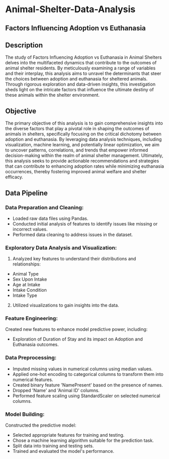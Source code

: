 # Animal-Shelter-Data-Analysis

## Factors Influencing Adoption vs Euthanasia

## Description
The study of Factors Influencing Adoption vs Euthanasia in Animal Shelters delves into the multifaceted dynamics that contribute to the outcomes of animal shelter residents. By meticulously examining a range of variables and their interplay, this analysis aims to unravel the determinants that steer the choices between adoption and euthanasia for sheltered animals. Through rigorous exploration and data-driven insights, this investigation sheds light on the intricate factors that influence the ultimate destiny of these animals within the shelter environment.


## Objective
The primary objective of this analysis is to gain comprehensive insights into the diverse factors that play a pivotal role in shaping the outcomes of animals in shelters, specifically focusing on the critical dichotomy between adoption and euthanasia. By leveraging data analysis techniques, including visualization, machine learning, and potentially linear optimization, we aim to uncover patterns, correlations, and trends that empower informed decision-making within the realm of animal shelter management. Ultimately, this analysis seeks to provide actionable recommendations and strategies that can contribute to enhancing adoption rates while minimizing euthanasia occurrences, thereby fostering improved animal welfare and shelter efficacy.

## Data Pipeline

### Data Preparation and Cleaning:
- Loaded raw data files using Pandas.
- Conducted initial analysis of features to identify issues like missing or incorrect values.
- Performed data cleaning to address issues in the dataset.

### Exploratory Data Analysis and Visualization:
1. Analyzed key features to understand their distributions and relationships:
- Animal Type
- Sex Upon Intake
- Age at Intake
- Intake Condition
- Intake Type
2. Utilized visualizations to gain insights into the data.

### Feature Engineering:
Created new features to enhance model predictive power, including:
- Exploration of Duration of Stay and its impact on Adoption and Euthanasia outcomes.

### Data Preprocessing:
- Imputed missing values in numerical columns using median values.
- Applied one-hot encoding to categorical columns to transform them into numerical features.
- Created binary feature 'NamePresent' based on the presence of names.
- Dropped 'Name' and 'Animal ID' columns.
- Performed feature scaling using StandardScaler on selected numerical columns.

### Model Building:
Constructed the predictive model:
- Selected appropriate features for training and testing.
- Chose a machine learning algorithm suitable for the prediction task.
- Split data into training and testing sets.
- Trained and evaluated the model's performance.
